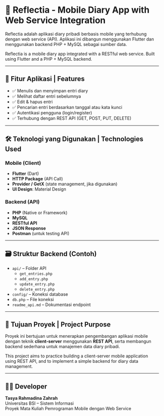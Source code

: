 # 📔 Reflectia - Mobile Diary App with Web Service Integration

Reflectia adalah aplikasi diary pribadi berbasis mobile yang terhubung dengan web service (API). Aplikasi ini dibangun menggunakan Flutter dan menggunakan backend PHP + MySQL sebagai sumber data.

Reflectia is a mobile diary app integrated with a RESTful web service. Built using Flutter and a PHP + MySQL backend.

---

## 🔧 Fitur Aplikasi | Features

- ✅ Menulis dan menyimpan entri diary
- ✅ Melihat daftar entri sebelumnya
- ✅ Edit & hapus entri
- ✅ Pencarian entri berdasarkan tanggal atau kata kunci
- ✅ Autentikasi pengguna (login/register)
- ✅ Terhubung dengan REST API (GET, POST, PUT, DELETE)

---

## 🛠️ Teknologi yang Digunakan | Technologies Used

### Mobile (Client)
- **Flutter** (Dart)
- **HTTP Package** (API Call)
- **Provider / GetX** (state management, jika digunakan)
- **UI Design**: Material Design

### Backend (API)
- **PHP** (Native or Framework)
- **MySQL**
- **RESTful API**
- **JSON Response**
- **Postman** (untuk testing API)

---

## 🗃️ Struktur Backend (Contoh)

- `api/` – Folder API
  - `get_entries.php`
  - `add_entry.php`
  - `update_entry.php`
  - `delete_entry.php`
- `config/` – Koneksi database
- `db.php` – File koneksi
- `readme_api.md` – Dokumentasi endpoint

---

## 🎯 Tujuan Proyek | Project Purpose

Proyek ini bertujuan untuk menerapkan pengembangan aplikasi mobile dengan teknik **client-server** menggunakan **REST API**, serta membangun backend sederhana untuk manajemen data diary pribadi.

This project aims to practice building a client-server mobile application using REST API, and to implement a simple backend for diary data management.

---

## 👩‍💻 Developer

**Tasya Rahmadina Zahrah**  
Universitas BSI – Sistem Informasi  
Proyek Mata Kuliah Pemrograman Mobile dengan Web Service
